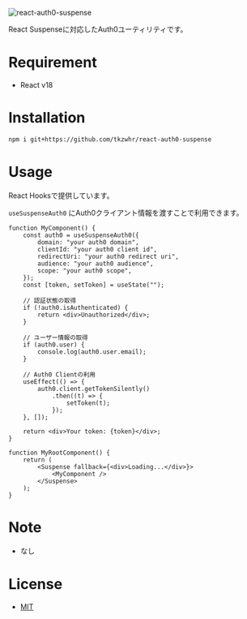 ![react-auth0-suspense](https://placehold.jp/3063a6/ffffff/500x80.png?text=react-auth0-suspense)

React Suspenseに対応したAuth0ユーティリティです。

# Requirement

- React v18

# Installation

```bash
npm i git+https://github.com/tkzwhr/react-auth0-suspense
```

# Usage

React Hooksで提供しています。

`useSuspenseAuth0` にAuth0クライアント情報を渡すことで利用できます。

```tsx
function MyComponent() {
    const auth0 = useSuspenseAuth0({
        domain: "your auth0 domain",
        clientId: "your auth0 client id",
        redirectUri: "your auth0 redirect uri",
        audience: "your auth0 audience",
        scope: "your auth0 scope",
    });
    const [token, setToken] = useState("");
    
    // 認証状態の取得
    if (!auth0.isAuthenticated) {
        return <div>Unauthorized</div>;
    }
    
    // ユーザー情報の取得
    if (auth0.user) {
        console.log(auth0.user.email);
    }
    
    // Auth0 Clientの利用
    useEffect(() => {
        auth0.client.getTokenSilently()
            .then((t) => {
                setToken(t);
            });
    }, []);
    
    return <div>Your token: {token}</div>;
}

function MyRootComponent() {
    return (
        <Suspense fallback={<div>Loading...</div>}>
            <MyComponent />
        </Suspense>
    );
}
```

# Note

- なし

# License

- [MIT](https://en.wikipedia.org/wiki/MIT_License)
